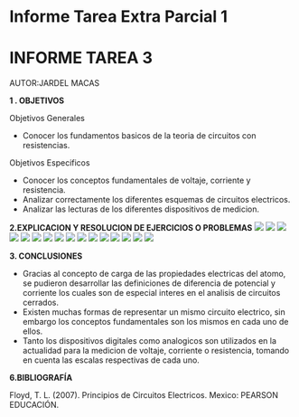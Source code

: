# Informe Tarea Extra Parcial 1

# INFORME TAREA 3 

AUTOR:JARDEL MACAS

**1 . OBJETIVOS**

Objetivos Generales
*  Conocer los fundamentos basicos de la teoria de circuitos con resistencias.

Objetivos Especificos

* Conocer los conceptos fundamentales de voltaje, corriente y resistencia.
* Analizar correctamente los diferentes esquemas de circuitos electricos.
* Analizar las lecturas de los diferentes dispositivos de medicion.



**2.EXPLICACION Y RESOLUCION DE EJERCICIOS O PROBLEMAS**
![](https://github.com/JardelMacas/Tarea-Extra1/blob/main/Ejercicios/EjerCap2Floyd-01.png )
![](https://github.com/JardelMacas/Tarea-Extra1/blob/main/Ejercicios/EjerCap2Floyd-02.png )
![](https://github.com/JardelMacas/Tarea-Extra1/blob/main/Ejercicios/EjerCap2Floyd-03.png )
![](https://github.com/JardelMacas/Tarea-Extra1/blob/main/Ejercicios/EjerCap2Floyd-04.png )
![](https://github.com/JardelMacas/Tarea-Extra1/blob/main/Ejercicios/EjerCap2Floyd-05.png )
![](https://github.com/JardelMacas/Tarea-Extra1/blob/main/Ejercicios/EjerCap2Floyd-06.png )
![](https://github.com/JardelMacas/Tarea-Extra1/blob/main/Ejercicios/EjerCap2Floyd-07.png )
![](https://github.com/JardelMacas/Tarea-Extra1/blob/main/Ejercicios/EjerCap2Floyd-08.png )
![](https://github.com/JardelMacas/Tarea-Extra1/blob/main/Ejercicios/EjerCap2Floyd-09.png )
![](https://github.com/JardelMacas/Tarea-Extra1/blob/main/Ejercicios/EjerCap2Floyd-10.png )
![](https://github.com/JardelMacas/Tarea-Extra1/blob/main/Ejercicios/EjerCap2Floyd-11.png )
![](https://github.com/JardelMacas/Tarea-Extra1/blob/main/Ejercicios/EjerCap2Floyd-12.png )
![](https://github.com/JardelMacas/Tarea-Extra1/blob/main/Ejercicios/EjerCap2Floyd-13.png )
![](https://github.com/JardelMacas/Tarea-Extra1/blob/main/Ejercicios/EjerCap2Floyd-14.png )
![](https://github.com/JardelMacas/Tarea-Extra1/blob/main/Ejercicios/EjerCap2Floyd-15.png )
![](https://github.com/JardelMacas/Tarea-Extra1/blob/main/Ejercicios/EjerCap2Floyd-16.png )

**3. CONCLUSIONES**

* Gracias al concepto de carga de las propiedades electricas del atomo, se pudieron desarrollar las definiciones de diferencia de potencial y corriente los cuales son de especial interes en el analisis de circuitos cerrados.
* Existen muchas formas de representar un mismo circuito electrico, sin embargo los conceptos fundamentales son los mismos en cada uno de ellos.
* Tanto los dispositivos digitales como analogicos son utilizados en la actualidad para la medicion de voltaje, corriente o resistencia, tomando en cuenta las escalas respectivas de cada uno. 

**6.BIBLIOGRAFÍA**

Floyd, T. L. (2007). Principios de Circuitos Electricos. Mexico: PEARSON EDUCACIÓN.
